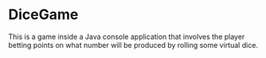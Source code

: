 # DiceGame
This is a game inside a Java console application that involves the player betting points on what number will be produced by rolling some virtual dice.
